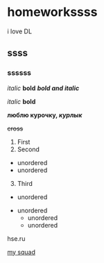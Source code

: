 # homeworkssss
i love DL
## ssss
### ssssss


*italic*
**bold**
***bold and italic***

_italic_
__bold__

**люблю курочку, _курлык_**


~~cross~~ 

1. First
2. Second
  - unordered
  - unordered
3. Third

+ unordered
* unordered
  - unordered
  - unordered
  
  
hse.ru 

[my squad](https://www.hse.ru/ "мой университет")
